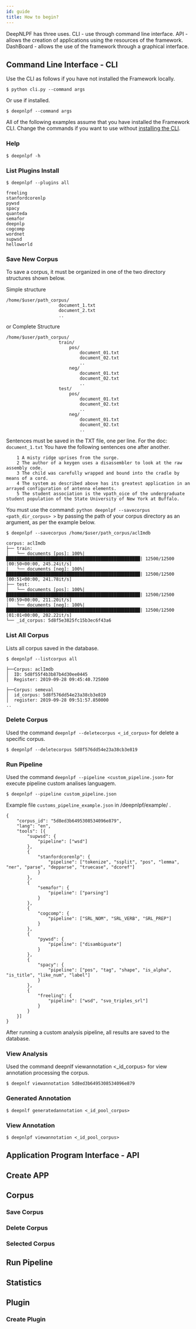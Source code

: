 ```yaml
---
id: guide
title: How to begin?
---
```


DeepNLPF has three uses.
CLI - use through command line interface.
API - allows the creation of applications using the resources of the framework.
DashBoard - allows the use of the framework through a graphical interface.

## Command Line Interface - CLI

Use the CLI as follows if you have not installed the Framework locally.

    $ python cli.py --command args

Or use if installed.

    $ deepnlpf --command args

All of the following examples assume that you have installed the Framework CLI. Change the commands if you want to use without <a href="https://deepnlpf.github.io/site/docs/configuration#config-cli-deepnlpf">installing the CLI</a>. 

### Help
    
    $ deepnlpf -h

### List Plugins Install

    $ deepnlpf --plugins all

    freeling
    stanfordcorenlp
    pywsd
    spacy
    quanteda
    semafor
    deepnlp
    cogcomp
    wordnet
    supwsd
    helloworld

### Save New Corpus
To save a corpus, it must be organized in one of the two directory structures shown below.

Simple structure

    /home/$user/path_corpus/
                        document_1.txt
                        document_2.txt
                        ..

or Complete Structure

    /home/$user/path_corpus/
                        train/
                            pos/
                                document_01.txt
                                document_02.txt
                                ..
                            neg/
                                document_01.txt
                                document_02.txt
                                ..
                        test/
                            pos/
                                document_01.txt
                                document_02.txt
                                ..
                            neg/
                                document_01.txt
                                document_02.txt
                                ..

Sentences must be saved in the TXT file, one per line.
For the doc: ```document_1.txt``` You have the following sentences one after another.

        1 A misty ridge uprises from the surge.
        2 The author of a keygen uses a disassembler to look at the raw assembly code.
        3 The child was carefully wrapped and bound into the cradle by means of a cord.
        4 The system as described above has its greatest application in an arrayed configuration of antenna elements.
        5 The student association is the vpath_oice of the undergraduate student population of the State University of New York at Buffalo.


You must use the command: ```python deepnlpf --savecorpus <path_dir_corpus> >``` by passing the path of your corpus directory as an argument, as per the example below.

    $ deepnlpf --savecorpus /home/$user/path_corpus/aclImdb

    corpus: aclImdb
    ├── train:
    │   └── documents [pos]: 100%|███████████████████████████████████████████████████| 12500/12500 [00:50<00:00, 245.24it/s]
    │   └── documents [neg]: 100%|███████████████████████████████████████████████████| 12500/12500 [00:51<00:00, 241.78it/s]
    ├── test:
    │   └── documents [pos]: 100%|███████████████████████████████████████████████████| 12500/12500 [00:59<00:00, 211.20it/s]
    │   └── documents [neg]: 100%|███████████████████████████████████████████████████| 12500/12500 [01:01<00:00, 202.22it/s]
    └── _id_corpus: 5d8f5e3825fc15b3ec6f43a6

### List All Corpus
Lists all corpus saved in the database.

    $ deepnlpf --listcorpus all

    ├──Corpus: aclImdb
    │  ID: 5d8f55f4b3b87b4d30ee0445
    │  Register: 2019-09-28 09:45:40.725000

    ├──Corpus: semeval
    │  id_corpus: 5d8f576dd54e23a38cb3e819
    │  register: 2019-09-28 09:51:57.850000
    ..

### Delete Corpus
Used the command ```deepnlpf --deletecorpus <_id_corpus>``` for delete a specific corpus.

    $ deepnlpf --deletecorpus 5d8f576dd54e23a38cb3e819 

### Run Pipeline
Used the command ```deepnlpf --pipeline <custom_pipeline.json>``` for execute pipeline custom analises languagem.

    $ deepnlpf --pipeline custom_pipeline.json

Example file ```customs_pipeline_example.json``` in /deepnlpf/example/ .

    {
        "corpus_id": "5d8ed3b6495308534096e879",
        "lang": "en",
        "tools": [{
            "supwsd": {
                "pipeline": ["wsd"]
            },
            {
                "stanfordcorenlp": {
                    "pipeline": ["tokenize", "ssplit", "pos", "lemma", "ner", "parse", "depparse", "truecase", "dcoref"]
                }
            },
            {
                "semafor": {
                    "pipeline": ["parsing"]
                }
            },
            {
                "cogcomp": {
                    "pipeline": ["SRL_NOM", "SRL_VERB", "SRL_PREP"]
                }
            },
            {
                "pywsd": {
                    "pipeline": ["disambiguate"]
                }
            },
            {
                "spacy": {
                    "pipeline": ["pos", "tag", "shape", "is_alpha", "is_title", "like_num", "label"]
                }
            },
            {
                "freeling": {
                    "pipeline": ["wsd", "svo_triples_srl"]
                }
            }
        }]
    }

After running a custom analysis pipeline, all results are saved to the database.

### View Analysis

Used the command deepnlf viewannotation <_id_corpus> for view annotation processing the corpus.

    $ deepnlf viewannotation 5d8ed3b6495308534096e879

### Generated Annotation

    $ deepnlf generatedannotation <_id_pool_corpus>

### View Annotation

    $ deepnlpf viewannotation <_id_pool_corpus>

## Application Program Interface - API

## Create APP

## Corpus

### Save Corpus


### Delete Corpus
### Selected Corpus

## Run Pipeline



## Statistics
### 

## Plugin

### Create Plugin